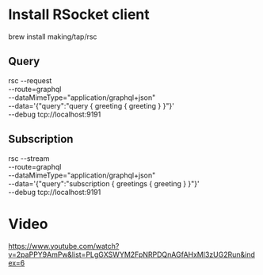# Install RSocket client
brew install making/tap/rsc


## Query
rsc --request \
--route=graphql \
--dataMimeType="application/graphql+json" \
--data='{"query":"query { greeting { greeting } }"}' \
--debug tcp://localhost:9191


## Subscription
rsc --stream \
--route=graphql \
--dataMimeType="application/graphql+json" \
--data='{"query":"subscription { greetings { greeting } }"}' \
--debug tcp://localhost:9191

# Video

https://www.youtube.com/watch?v=2paPPY9AmPw&list=PLgGXSWYM2FpNRPDQnAGfAHxMl3zUG2Run&index=6
